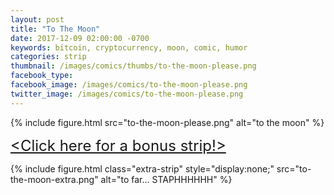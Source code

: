 ```yaml
---
layout: post
title: "To The Moon"
date: 2017-12-09 02:00:00 -0700
keywords: bitcoin, cryptocurrency, moon, comic, humor
categories: strip
thumbnail: /images/comics/thumbs/to-the-moon-please.png
facebook_type: 
facebook_image: /images/comics/to-the-moon-please.png
twitter_image: /images/comics/to-the-moon-please.png
---
```


{% include figure.html src="to-the-moon-please.png" alt="to the moon" %}

<div class="extra-strip-btn-wrapper">
<a data-comic-identifier="to-the-moon-please" class="customfont extra-strip-btn" style="
    text-align: center;
    padding-top: 20px;
    font-size: 24px;" href="">&lt;Click here for a bonus strip!&gt;</a>
    </div>

{% include figure.html class="extra-strip" style="display:none;" src="to-the-moon-extra.png" alt="to far... STAPHHHHHH" %}
